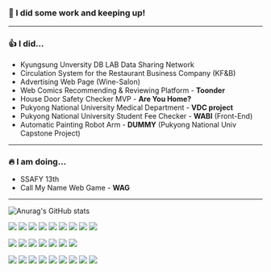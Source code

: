 ### 👋 I did some work and keeping up!
---

### 👍 I did...
- Kyungsung Unversity DB LAB Data Sharing Network
- Circulation System for the Restaurant Business Company (KF&B)
- Advertising Web Page (Wine-Salon)
- Web Comics Recommending & Reviewing Platform - **Toonder**
- House Door Safety Checker MVP - **Are You Home?**
- Pukyong National University Medical Department - **VDC project**
- Pukyong National University Student Fee Checker - **WABI** (Front-End)
- Automatic Painting Robot Arm - **DUMMY** (Pukyong National Univ Capstone Project)
---

### 🔥 I am doing...
- SSAFY 13th
- Call My Name Web Game - **WAG**
---

![Anurag's GitHub stats](https://github-readme-stats.vercel.app/api?username=wkdghdwns199&show_icons=true&theme=radical)

<p>
<a href="버튼을 눌렀을 때 이동할 링크" target="_blank"><img src="https://img.shields.io/badge/HTML-000000??style=flat&logo=html5"/></a>
<a href="버튼을 눌렀을 때 이동할 링크" target="_blank"><img src="https://img.shields.io/badge/CSS-000000??style=flat&logo=css3"/></a>
<a href="버튼을 눌렀을 때 이동할 링크" target="_blank"><img src="https://img.shields.io/badge/JavaScript-000000??style=flat&logo=javascript"/></a>
<a href="버튼을 눌렀을 때 이동할 링크" target="_blank"><img src="https://img.shields.io/badge/React-000000??style=flat&logo=react"/></a>
<a href="버튼을 눌렀을 때 이동할 링크" target="_blank"><img src="https://img.shields.io/badge/Styled Components-000000??style=flat&logo=styledcomponents"/></a>
<a href="버튼을 눌렀을 때 이동할 링크" target="_blank"><img src="https://img.shields.io/badge/Tailwind CSS-000000??style=flat&logo=tailwindcss"/></a>
<a href="버튼을 눌렀을 때 이동할 링크" target="_blank"><img src="https://img.shields.io/badge/Figma-000000??style=flat&logo=figma"/></a>
<a href="버튼을 눌렀을 때 이동할 링크" target="_blank"><img src="https://img.shields.io/badge/Android Studio-000000??style=flat&logo=androidstudio"/></a>
<a href="버튼을 눌렀을 때 이동할 링크" target="_blank"><img src="https://img.shields.io/badge/Xcode-000000??style=flat&logo=xcode"/></a>
</p>

<p>
<a href="버튼을 눌렀을 때 이동할 링크" target="_blank"><img src="https://img.shields.io/badge/Supabase-000000??style=flat&logo=supabase"/></a>
<a href="버튼을 눌렀을 때 이동할 링크" target="_blank"><img src="https://img.shields.io/badge/Unity-000000??style=flat&logo=unity"/></a>
<a href="버튼을 눌렀을 때 이동할 링크" target="_blank"><img src="https://img.shields.io/badge/Linux-000000??style=flat&logo=linux"/></a>
<a href="버튼을 눌렀을 때 이동할 링크" target="_blank"><img src="https://img.shields.io/badge/Ubuntu-000000??style=flat&logo=ubuntu"/></a>
<a href="버튼을 눌렀을 때 이동할 링크" target="_blank"><img src="https://img.shields.io/badge/Nginx-000000??style=flat&logo=nginx"/></a>
<a href="버튼을 눌렀을 때 이동할 링크" target="_blank"><img src="https://img.shields.io/badge/Express-000000??style=flat&logo=express"/></a>
<a href="버튼을 눌렀을 때 이동할 링크" target="_blank"><img src="https://img.shields.io/badge/PM2-000000??style=flat&logo=pm2"/></a>
</p>

<p>
<a href="버튼을 눌렀을 때 이동할 링크" target="_blank"><img src="https://img.shields.io/badge/C-000000??style=flat&logo=C"/></a>
<a href="버튼을 눌렀을 때 이동할 링크" target="_blank"><img src="https://img.shields.io/badge/C++-000000??style=flat&logo=cplusplus"/></a>
<a href="버튼을 눌렀을 때 이동할 링크" target="_blank"><img src="https://img.shields.io/badge/CSharp-000000??style=flat&logo=cplusplus"/></a>
<a href="버튼을 눌렀을 때 이동할 링크" target="_blank"><img src="https://img.shields.io/badge/Python-000000??style=flat&logo=Python"/></a>
<a href="버튼을 눌렀을 때 이동할 링크" target="_blank"><img src="https://img.shields.io/badge/Java-000000??style=flat&logo=coffeescript"/></a>
<a href="버튼을 눌렀을 때 이동할 링크" target="_blank"><img src="https://img.shields.io/badge/PHP-000000??style=flat&logo=php"/></a>
<a href="버튼을 눌렀을 때 이동할 링크" target="_blank"><img src="https://img.shields.io/badge/Arduino-000000??style=flat&logo=arduino"/></a>
<a href="버튼을 눌렀을 때 이동할 링크" target="_blank"><img src="https://img.shields.io/badge/Git-000000??style=flat&logo=git"/></a>
<a href="버튼을 눌렀을 때 이동할 링크" target="_blank"><img src="https://img.shields.io/badge/GitHub-000000??style=flat&logo=github"/></a>
</p>

<!--
**wkdghdwns199/wkdghdwns199** is a ✨ _special_ ✨ repository because its `README.md` (this file) appears on your GitHub profile.

Here are some ideas to get you started:

- 🔭 I’m currently working on ...
- 🌱 I’m currently learning ...
- 👯 I’m looking to collaborate on ...
- 🤔 I’m looking for help with ...
- 💬 Ask me about ...
- 📫 How to reach me: ...
- 😄 Pronouns: ...
- ⚡ Fun fact: ...
-->
